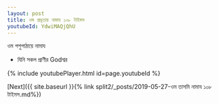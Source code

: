 ```yaml
---
layout: post
title: ওম প্রভূতায় নামায ১০৮ টাইমস
youtubeId: YdwiMAQjQhU
---
```

 
 
 ওম পশুপাঠায়ে নামায  
 
 -  যিনি সকল প্রাণীর Godশ্বর 
 
  
 
  
 
 
 
 
 
 


{% include youtubePlayer.html id=page.youtubeId %}
 
[Next]({{ site.baseurl }}{% link  split2/_posts/2019-05-27-ওম তাসমি নামায ১০৮ টাইমস.md%})
 
